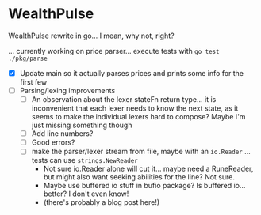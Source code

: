 # WealthPulse

WealthPulse rewrite in go... I mean, why not, right?

... currently working on price parser... execute tests with `go test ./pkg/parse`


- [x] Update main so it actually parses prices and prints some info for the first few
- [ ] Parsing/lexing improvements
    - [ ] An observation about the lexer stateFn return type... it is inconvenient that each lexer needs to know the next state, as it seems to make the individual lexers hard to compose? Maybe I'm just missing something though
    - [ ] Add line numbers?
    - [ ] Good errors?
    - [ ] make the parser/lexer stream from file, maybe with an `io.Reader` ... tests can use `strings.NewReader`
        - Not sure io.Reader alone will cut it... maybe need a RuneReader, but might also want seeking abilities for the line? Not sure.
        - Maybe use buffered io stuff in bufio package? Is buffered io... better? I don't even know!
        - (there's probably a blog post here!)